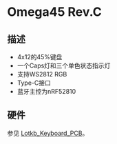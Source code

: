 # Omega45 Rev.C


## 描述

- 4x12的45%键盘
- 一个Caps灯和三个单色状态指示灯
- 支持WS2812 RGB
- Type-C接口
- 蓝牙主控为nRF52810

## 硬件

参见 [Lotkb_Keyboard_PCB](https://github.com/genokolar/Lotkb_Keyboard_PCB)。

